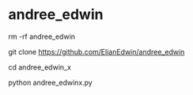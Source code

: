 # andree_edwin

rm -rf andree_edwin

git clone https://github.com/ElianEdwin/andree_edwin

cd andree_edwin_x

python andree_edwinx.py

